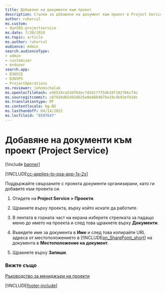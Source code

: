 ```yaml
---
title: Добавяне на документи към проект
description: Стъпки за добавяне на документ към проект в Project Service
author: ruhercul
ms.custom:
- dyn365-projectservice
ms.date: 7/30/2018
ms.topic: article
ms.author: ruhercul
audience: Admin
search.audienceType:
- admin
- customizer
- enduser
search.app:
- D365CE
- D365PS
- ProjectOperations
ms.reviewer: johnmichalak
ms.openlocfilehash: e36524ca53df6dec7d3d177f5db10f1827b6cf4c
ms.sourcegitcommit: c0792bd65d92db25e0e8864879a19c4b93efb10c
ms.translationtype: MT
ms.contentlocale: bg-BG
ms.lasthandoff: 04/14/2022
ms.locfileid: "8597647"
---
```

# <a name="add-documents-to-a-project-project-service"></a>Добавяне на документи към проект (Project Service)

[!include [banner](../includes/psa-now-project-operations.md)]

[!INCLUDE[cc-applies-to-psa-app-1x-2x](../includes/cc-applies-to-psa-app-1x-2x.md)]

Поддържайте свързаните с проекта документи организирани, като ги добавите към проекта си.  
  
1. Отидете на **Project Service > Проекти**.  
  
2. Щракнете върху проекта, върху който искате да работите.  
  
3. В лентата в горната част на екрана изберете стрелката за падащо меню до името на проекта и след това щракнете върху **Документи**.  
  
4. Въведете име за документа в **Име** и след това копирайте URL адреса от местоположението в [!INCLUDE[pn_SharePoint_short](../includes/pn-sharepoint-short.md)] на документа в **Местоположение на документ**.  
  
5. Щракнете върху **Запиши**.  
  
### <a name="see-also"></a>Вижте също  
 [Ръководство за мениджъри на проекти](../psa/project-manager-guide.md)


[!INCLUDE[footer-include](../includes/footer-banner.md)]
